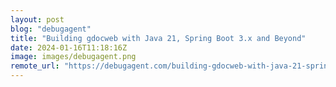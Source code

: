 ```yaml
---
layout: post
blog: "debugagent"
title: "Building gdocweb with Java 21, Spring Boot 3.x and Beyond"
date: 2024-01-16T11:18:16Z
image: images/debugagent.png
remote_url: "https://debugagent.com/building-gdocweb-with-java-21-spring-boot-3x-and-beyond"
---
```

